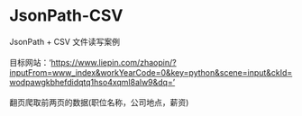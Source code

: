 # JsonPath-CSV
JsonPath + CSV 文件读写案例<br/><br/>
目标网站：‘https://www.liepin.com/zhaopin/?inputFrom=www_index&workYearCode=0&key=python&scene=input&ckId=wodpawgkbhefdidqtq1hso4xqml8alw9&dq=’<br/><br/>
翻页爬取前两页的数据(职位名称，公司地点，薪资)

